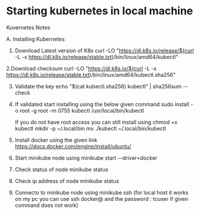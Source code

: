 # Starting kubernetes in local machine
Kuvernetes Notes

A. Installing Kubernetes

 1. Download Latest version of K8s
     curl -LO "https://dl.k8s.io/release/$(curl -L -s https://dl.k8s.io/release/stable.txt)/bin/linux/amd64/kubectl"
     
 2.Download checksum 
     curl -LO "https://dl.k8s.io/$(curl -L -s https://dl.k8s.io/release/stable.txt)/bin/linux/amd64/kubectl.sha256"
     
 3. Validate the key
     echo "$(cat kubectl.sha256)  kubectl" | sha256sum --check
     
 4. If validated start installing using the below given command
     sudo install -o root -g root -m 0755 kubectl /usr/local/bin/kubectl
     
    If you do not have root access you can still install using
     chmod +x kubectl
     mkdir -p ~/.local/bin
    mv ./kubectl ~/.local/bin/kubectl
    
     
5. Install docker using the given link
      https://docs.docker.com/engine/install/ubuntu/
     
     
6. Start minikube node using
    minikube start --driver=docker
   
7. Check status of node
    minikube status 
      
8. Check ip address of node
   minikube status
   
9. Connecto to minikube node using
    minikube ssh (for local host it works on my pc you can use ssh docker@<ip> and the password : tcuser if given command does not work)
 
